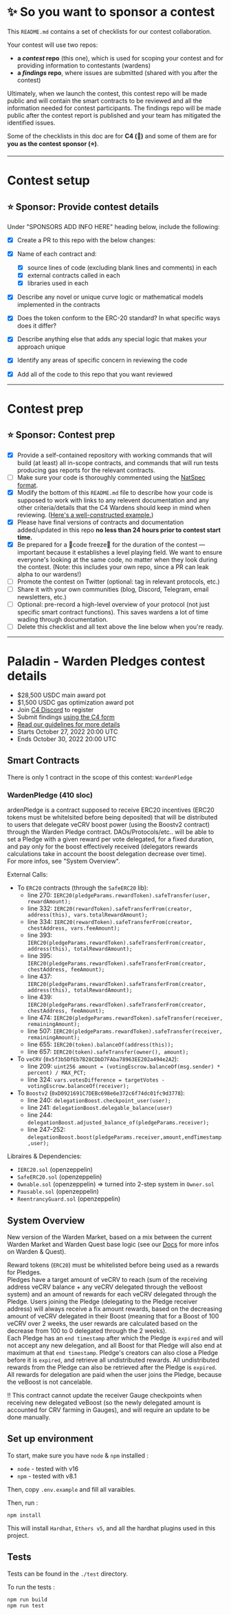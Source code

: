 # ✨ So you want to sponsor a contest

This `README.md` contains a set of checklists for our contest collaboration.

Your contest will use two repos: 
- **a _contest_ repo** (this one), which is used for scoping your contest and for providing information to contestants (wardens)
- **a _findings_ repo**, where issues are submitted (shared with you after the contest) 

Ultimately, when we launch the contest, this contest repo will be made public and will contain the smart contracts to be reviewed and all the information needed for contest participants. The findings repo will be made public after the contest report is published and your team has mitigated the identified issues.

Some of the checklists in this doc are for **C4 (🐺)** and some of them are for **you as the contest sponsor (⭐️)**.

---

# Contest setup

## ⭐️ Sponsor: Provide contest details

Under "SPONSORS ADD INFO HERE" heading below, include the following:

- [x] Create a PR to this repo with the below changes:
- [x] Name of each contract and:
  - [x] source lines of code (excluding blank lines and comments) in each
  - [x] external contracts called in each
  - [x] libraries used in each
- [x] Describe any novel or unique curve logic or mathematical models implemented in the contracts
- [x] Does the token conform to the ERC-20 standard? In what specific ways does it differ?
- [x] Describe anything else that adds any special logic that makes your approach unique
- [x] Identify any areas of specific concern in reviewing the code
- [x] Add all of the code to this repo that you want reviewed


---

# Contest prep

## ⭐️ Sponsor: Contest prep
- [x] Provide a self-contained repository with working commands that will build (at least) all in-scope contracts, and commands that will run tests producing gas reports for the relevant contracts.
- [ ] Make sure your code is thoroughly commented using the [NatSpec format](https://docs.soliditylang.org/en/v0.5.10/natspec-format.html#natspec-format).
- [x] Modify the bottom of this `README.md` file to describe how your code is supposed to work with links to any relevent documentation and any other criteria/details that the C4 Wardens should keep in mind when reviewing. ([Here's a well-constructed example.](https://github.com/code-423n4/2021-06-gro/blob/main/README.md))
- [x] Please have final versions of contracts and documentation added/updated in this repo **no less than 24 hours prior to contest start time.**
- [x] Be prepared for a 🚨code freeze🚨 for the duration of the contest — important because it establishes a level playing field. We want to ensure everyone's looking at the same code, no matter when they look during the contest. (Note: this includes your own repo, since a PR can leak alpha to our wardens!)
- [ ] Promote the contest on Twitter (optional: tag in relevant protocols, etc.)
- [ ] Share it with your own communities (blog, Discord, Telegram, email newsletters, etc.)
- [ ] Optional: pre-record a high-level overview of your protocol (not just specific smart contract functions). This saves wardens a lot of time wading through documentation.
- [ ] Delete this checklist and all text above the line below when you're ready.

---

# Paladin - Warden Pledges contest details
- $28,500 USDC main award pot
- $1,500 USDC gas optimization award pot
- Join [C4 Discord](https://discord.gg/code4rena) to register
- Submit findings [using the C4 form](https://code4rena.com/contests/2022-10-paladin-warden-pledges-contest/submit)
- [Read our guidelines for more details](https://docs.code4rena.com/roles/wardens)
- Starts October 27, 2022 20:00 UTC
- Ends October 30, 2022 20:00 UTC


## Smart Contracts

There is only 1 contract in the scope of this contest: `WardenPledge`

### WardenPledge (410 sloc)

ardenPledge is a contract supposed to receive ERC20 incentives (ERC20 tokens must be whitelsited before being deposited) that will be distributed to users that delegate veCRV boost power (using the Boostv2 contract) through the Warden Pledge contract. DAOs/Protocols/etc.. will be able to set a Pledge with a given reward per vote delegated, for a fixed duration, and pay only for the boost effectively received (delegators rewards calculations take in account the boost delegation decrease over time).  
For more infos, see "System Overview".  

External Calls:
- To `ERC20` contracts (through the `SafeERC20` lib):
  - line 270: `IERC20(pledgeParams.rewardToken).safeTransfer(user, rewardAmount);`
  - line 332: `IERC20(rewardToken).safeTransferFrom(creator, address(this), vars.totalRewardAmount);`
  - line 334: `IERC20(rewardToken).safeTransferFrom(creator, chestAddress, vars.feeAmount);`
  - line 393: `IERC20(pledgeParams.rewardToken).safeTransferFrom(creator, address(this), totalRewardAmount);`
  - line 395: `IERC20(pledgeParams.rewardToken).safeTransferFrom(creator, chestAddress, feeAmount);`
  - line 437: `IERC20(pledgeParams.rewardToken).safeTransferFrom(creator, address(this), totalRewardAmount);`
  - line 439: `IERC20(pledgeParams.rewardToken).safeTransferFrom(creator, chestAddress, feeAmount);`
  - line 474: `IERC20(pledgeParams.rewardToken).safeTransfer(receiver, remainingAmount);`
  - line 507: `IERC20(pledgeParams.rewardToken).safeTransfer(receiver, remainingAmount);`
  - line 655: `IERC20(token).balanceOf(address(this));`
  - line 657: `IERC20(token).safeTransfer(owner(), amount);`
- To `veCRV` (`0x5f3b5DfEb7B28CDbD7FAba78963EE202a494e2A2`):
  - line 209: `uint256 amount = (votingEscrow.balanceOf(msg.sender) * percent) / MAX_PCT;`
  - line 324: `vars.votesDifference = targetVotes - votingEscrow.balanceOf(receiver);`
- To `Boostv2` (`0xD0921691C7DEBc698e6e372c6f74dc01fc9d3778`):
  - line 240: `delegationBoost.checkpoint_user(user);`
  - line 241: `delegationBoost.delegable_balance(user)`
  - line 244: `delegationBoost.adjusted_balance_of(pledgeParams.receiver);`
  - line 247-252: `delegationBoost.boost(pledgeParams.receiver,amount,endTimestamp,user);`
  
Libraires & Dependencies:
- `IERC20.sol` (openzeppelin)
- `SafeERC20.sol` (openzeppelin)
- `Ownable.sol` (openzeppelin) => turned into 2-step system in `Owner.sol`
- `Pausable.sol` (openzeppelin)
- `ReentrancyGuard.sol` (openzeppelin)

## System Overview

New version of the Warden Market, based on a mix between the current Warden Market and Warden Quest base logic (see our [Docs](doc.paladin.vote) for more infos on Warden & Quest).  
  
Reward tokens (`ERC20`) must be whitelisted before being used as a rewards for Pledges.  
Pledges have a target amount of veCRV to reach (sum of the receiving address veCRV balance + any veCRV delegated through the veBoost system) and an amount of rewards for each veCRV delegated through the Pledge. Users joining the Pledge (delegating to the Pledge receiver address) will always receive a fix amount rewards, based on the decreasing amount of veCRV delegated in their Boost (meaning that for a Boost of 100 veCRV over 2 weeks, the user rewards are calculated based on the decrease from 100 to 0 delegated through the 2 weeks).  
Each Pledge has an `end timestamp` after which the Pledge is `expired` and will not accept any new delegation, and all Boost for that Pledge will also end at maximum at that `end timestamp`. Pledge's creators can also close a Pledge before it is `expired`, and retrieve all undistributed rewards. All undistributed rewards from the Pledge can also be retrieved after the Pledge is `expired`.  
All rewards for delegation are paid when the user joins the Pledge, because the veBoost is not cancelable.  
  
!! This contract cannot update the receiver Gauge checkpoints when receiving new delegated veBoost (so the newly delegated amount is accounted for CRV farming in Gauges), and will require an update to be done manually.  


## Set up environment

To start, make sure you have `node` & `npm` installed : 
* `node` - tested with v16
* `npm` - tested with v8.1

Then, copy `.env.example` and fill all varaibles.  

Then, run :  
```
npm install
```
This will install `Hardhat`, `Ethers v5`, and all the hardhat plugins used in this project.


## Tests

Tests can be found in the `./test` directory.

To run the tests : 
```
npm run build
npm run test
```

